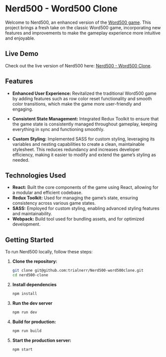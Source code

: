 # Nerd500 - Word500 Clone

Welcome to Nerd500, an enhanced version of the [Word500 game](https://www.word500.com/?ref=clonewordle.com). This project brings a fresh take on the classic Word500 game, incorporating new features and improvements to make the gameplay experience more intuitive and enjoyable.

## Live Demo

Check out the live version of Nerd500 here: [Nerd500 - Word500 Clone](https://word500clone.vercel.app/).

## Features

- **Enhanced User Experience:** Revitalized the traditional Word500 game by adding features such as row color reset functionality and smooth color transitions, which make the game more user-friendly and engaging.
  
- **Consistent State Management:** Integrated Redux Toolkit to ensure that the game state is consistently managed throughout gameplay, keeping everything in sync and functioning smoothly.
  
- **Custom Styling:** Implemented SASS for custom styling, leveraging its variables and nesting capabilities to create a clean, maintainable stylesheet. This reduces redundancy and increases developer efficiency, making it easier to modify and extend the game’s styling as needed.

## Technologies Used

- **React:** Built the core components of the game using React, allowing for a modular and efficient codebase.
- **Redux Toolkit:** Used for managing the game’s state, ensuring consistency across various game states.
- **SASS:** Employed for custom styling, enabling advanced styling features and maintainability.
- **Webpack:** Build tool used for bundling assets, and for optimized development.

## Getting Started

To run Nerd500 locally, follow these steps:

1. **Clone the repository:**
   ```bash
   git clone git@github.com:trialnerr/Nerd500-word500clone.git
   cd nerd500-clone
   ```

2. **Install dependencies** 
   ```bash 
   npm install 
   ```

2. **Run the dev server** 
   ```bash 
   npm run dev
   ```

2. **Build for production:** 
   ```bash 
   npm run build 
   ```

2. **Start the production server:** 
   ```bash 
   npm start
   ```




